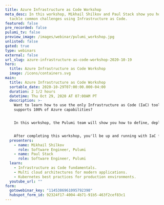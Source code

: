 ```yaml
---
title: Azure Infrastructure as Code Workshop
meta_desc: In this workshop, Mikhail Shilkov and Paul Stack show you how to
  tackle common challenges using Infrastructure as Code.
featured: false
pre_recorded: false
pulumi_tv: false
preview_image: /images/webinar/pulumi_workshop.jpg
unlisted: false
gated: true
type: webinars
external: false
url_slug: azure-infrastructure-as-code-workshop-2020-10-19
hero:
  title: Azure Infrastructure as Code Workshop
  image: /icons/containers.svg
main:
  title: Azure Infrastructure as Code Workshop
  sortable_date: 2020-10-29T07:00:00.000-04:00
  duration: 2 1/2 hours
  datetime: Thu Oct 29, 2020 AT 07:00AM PT
  description: >-
    Want to learn how to use the only Infrastructure as Code (IaC) tool that
    supports 100% of Azure capabilities? 


    In this workshop, the Pulumi team will show you how to define, deploy and manage Azure resources using Infrastructure as Code through a series of hands-on labs. The techniques work for any cloud -- Azure, AWS, and GCP. You'll be able to leverage your favorite languages including Python, Go, JavaScript, TypeScript, and C# instead of YAML or domain-specific languages.


    After completing this workshop, you'll be up and running with IaC fundamentals, modern application architectures across many clouds, and Kubernetes best-practices that are ready for production environments. You'll also be ready to empower your development teams to be more productive -- continuously deploying both their applications and infrastructure.
  presenters:
    - name: Mikhail Shilkov
      role: Software Engineer, Pulumi
    - name: Paul Stack
      role: Software Engineer, Pulumi
  learn:
    - Infrastructure as Code fundamentals.
    - Multi cloud architectures for modern applications.
    - Kubernetes best practices for production environments.
  youtube_url: ""
form:
  gotowebinar_key: "1145386961095792398"
  hubspot_form_id: 92324f17-4004-4b71-91b5-463f2cef83c1
---
```


